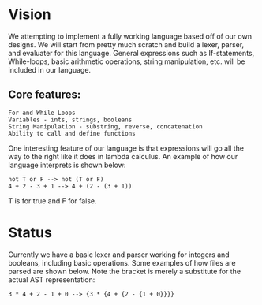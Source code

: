 # Vision
We attempting to implement a fully working language based off of our own designs. We will start from pretty much scratch and build a lexer, parser, and evaluater for this language. General expressions such as If-statements, While-loops, basic arithmetic operations, string manipulation, etc. will be included in our language. 

## Core features:
    For and While Loops
    Variables - ints, strings, booleans
    String Manipulation - substring, reverse, concatenation
    Ability to call and define functions

One interesting feature of our language is that expressions will go all the way to the right like it does in lambda calculus. An example of how our language interprets is shown below:
```
not T or F --> not (T or F)
4 + 2 - 3 + 1 --> 4 + (2 - (3 + 1))
```
T is for true and F for false.

# Status
Currently we have a basic lexer and parser working for integers and booleans, including basic operations. Some examples of how files are parsed are shown below. Note the bracket is merely a substitute for the actual AST representation:
```
3 * 4 + 2 - 1 + 0 --> {3 * {4 + {2 - {1 + 0}}}}